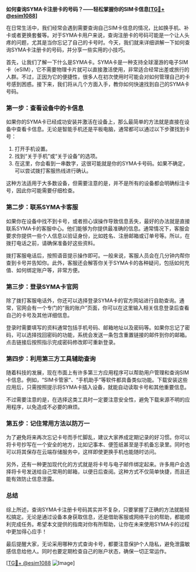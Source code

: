 **如何查询SYMA卡注册卡的号码？——轻松掌握你的SIM卡信息[[TG💪+ @esim1088](https://t.me/s/esim1088)]**

在日常生活中，我们经常会遇到需要查询自己SIM卡信息的情况，比如换手机、补卡或者更换套餐等。对于SYMA卡用户来说，查询注册卡的号码可能是一个让人头疼的问题，尤其是当你忘记了自己的卡号时。今天，我们就来详细讲解一下如何查询SYMA卡注册卡的号码，并分享一些实用的小技巧。

首先，让我们了解一下什么是SYMA卡。SYMA卡是一种支持全球漫游的电子SIM卡（eSIM），它不需要物理卡片就可以直接激活使用，非常适合经常出差或旅行的人群。不过，正因为它的便捷性，很多人在初次使用时可能会对如何管理自己的卡号感到困惑。接下来，我们将从几个方面入手，教你如何快速找到自己的SYMA卡号码。

### **第一步：查看设备中的卡信息**

如果你的SYMA卡已经成功安装并激活在设备上，那么最简单的方法就是直接在设备中查看卡信息。无论是智能手机还是平板电脑，通常都可以通过以下步骤找到卡号：

1. 打开手机设置。
2. 找到“关于手机”或“关于设备”的选项。
3. 在这里，你会看到一串数字，这很可能就是你的SYMA卡号码。如果不确定，可以尝试拨打客服热线进行确认。

这种方法适用于大多数设备，但需要注意的是，并不是所有的设备都会明确标注卡号，因此你可能需要仔细检查。

### **第二步：联系SYMA卡客服**

如果你在设备中找不到卡号，或者担心误操作导致信息丢失，最好的办法就是直接联系SYMA卡的客服中心。他们能够为你提供最准确的信息。通常情况下，客服会要求你提供一些个人信息以验证身份，比如姓名、注册邮箱或订单号等。所以，在拨打电话之前，请确保准备好这些资料。

拨打客服电话后，按照语音提示操作即可。一般来说，客服人员会在几分钟内帮你查到卡号并告知你。此外，客服还会解答你关于SYMA卡的各种疑问，包括如何充值、如何绑定账户等，非常方便。

### **第三步：登录SYMA卡官网**

除了拨打客服电话外，你还可以选择登录SYMA卡的官方网站进行自助查询。通常，官网会有一个专门的“我的账户”页面，你可以在这里输入相关信息登录后查看自己的卡号及其他详细信息。

登录时需要填写的资料通常包括手机号码、邮箱地址以及密码等。如果你忘记了密码，可以选择找回密码的功能，系统会发送一条包含重置链接的邮件到你的邮箱。点击链接后按照指示完成密码修改即可重新登录。

### **第四步：利用第三方工具辅助查询**

随着科技的发展，现在市面上有许多第三方应用程序可以帮助用户管理和查询SIM卡信息。例如，“SIM卡管家”、“手机助手”等软件都具备类似功能。下载安装这些应用后，只需按照提示将SYMA卡插入设备，就能自动读取卡号和其他重要信息。

不过需要注意的是，在选择这类工具时一定要注意安全性，避免下载来源不明的应用程序，以免造成不必要的麻烦。

### **第五步：记住常用方法以防万一**

为了避免将来再次忘记卡号而手忙脚乱，建议大家养成定期记录的好习惯。你可以将卡号抄写在一个安全的地方，比如记事本、便签纸甚至是手机备忘录里。同时也可以将其保存在云端存储服务中，这样即使更换手机也能随时访问。

另外，还有一种更加现代化的方式就是将卡号与电子邮件绑定起来。许多用户会选择将卡号发送给自己常用的邮箱，以便日后查阅。这种方式不仅简单快捷，而且还能有效防止信息泄露。

### **总结**

综上所述，查询SYMA卡注册卡号码其实并不复杂，只要掌握了正确的方法就能轻松搞定。无论是通过设备本身获取信息，还是借助客服或网络平台的帮助，都能顺利完成任务。希望本文提供的指南对你有所帮助，让你在未来使用SYMA卡的过程中更加得心应手！

最后提醒大家，无论采用哪种方式查询卡号，都要注意保护个人隐私，避免泄露敏感信息给他人。同时也要定期检查自己的账户状态，确保一切正常运作。

[[TG💪+ @esim1088](https://t.me/s/esim1088) ![Image](https://i.postimg.cc/4NQfJmqS/Snipaste-2025-05-13-00-14-12.png)]